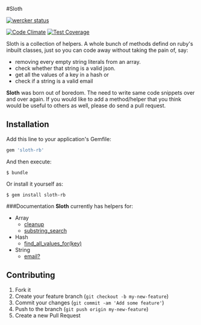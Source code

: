 #Sloth

[![wercker status](https://app.wercker.com/status/d5eef98c3e93102a4ba8c5894a1fc79b/m "wercker status")](https://app.wercker.com/project/bykey/d5eef98c3e93102a4ba8c5894a1fc79b)

[![Code Climate](https://codeclimate.com/github/midhunkrishna/sloth/badges/gpa.svg)](https://codeclimate.com/github/midhunkrishna/sloth)
[![Test Coverage](https://codeclimate.com/github/midhunkrishna/sloth/badges/coverage.svg)](https://codeclimate.com/github/midhunkrishna/sloth)

Sloth is a collection of helpers. A whole bunch of methods defind on ruby's inbuilt classes, just so you can code away without taking the pain of, say:  
  * removing every empty string literals from an array.
  * check whether that string is a valid json.
  * get all the values of a key in a hash or
  * check if a string is a valid email

**Sloth** was born out of boredom. The need to write same code snippets over and over again. If you would like to add a method/helper that you think would be useful to others as well, please do send a pull request.

## Installation

Add this line to your application's Gemfile:

```ruby
gem 'sloth-rb'
```

And then execute:

    $ bundle

Or install it yourself as:

    $ gem install sloth-rb

###Documentation
**Sloth** currently has helpers for:  
* Array  
  * [cleanup](https://github.com/midhunkrishna/sloth/wiki/Array#1-cleanup)  
  * [substring_search](https://github.com/midhunkrishna/sloth/wiki/Array#2-substring_searchsub_string)
* Hash  
  * [find_all_values_for(key)](https://github.com/midhunkrishna/sloth/wiki/Hash#find_all_values_forkey)
* String
  * [email?](his://github.com/midhunkrishna/sloth/wiki/String#1-email)

## Contributing

1. Fork it
2. Create your feature branch (`git checkout -b my-new-feature`)
3. Commit your changes (`git commit -am 'Add some feature'`)
4. Push to the branch (`git push origin my-new-feature`)
5. Create a new Pull Request
